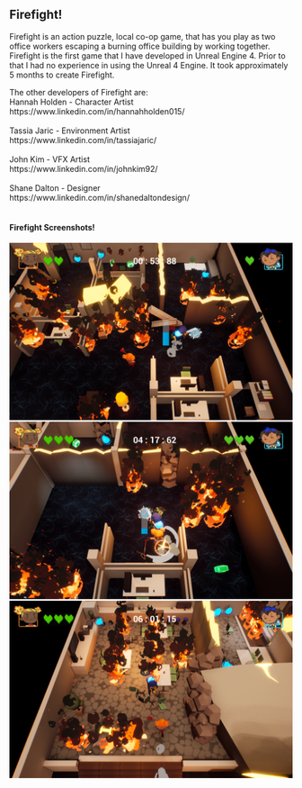 <div class="Firefight">
<h2>Firefight!</h2>
<p>Firefight is an action puzzle, local co-op game, that has you play as two office workers escaping a burning office building by working together.<br>
Firefight is the first game that I have developed in Unreal Engine 4. Prior to that I had no experience in using the Unreal 4 Engine. It took approximately 5 months to create Firefight.<br></p>
<p>The other developers of Firefight are: <br>
Hannah Holden - Character Artist <br>
https://www.linkedin.com/in/hannahholden015/ <br>
<br>
Tassia Jaric - Environment Artist <br>
https://www.linkedin.com/in/tassiajaric/ <br>
<br>
John Kim - VFX Artist <br>
https://www.linkedin.com/in/johnkim92/ <br>
<br>
Shane Dalton - Designer <br>
https://www.linkedin.com/in/shanedaltondesign/ <br>
<br>
</p>
<h4>Firefight Screenshots!</h4>
<img src = "../images/Firefight/Screenshot1.png"/>
<img src = "../images/Firefight/Screenshot2.png"/>
<img src = "../images/Firefight/Screenshot3.png"/>

</div>